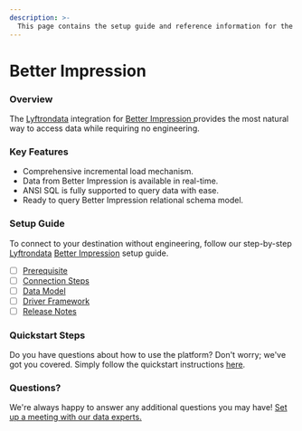 ```yaml
---
description: >-
  This page contains the setup guide and reference information for the Better Impression source connector.
---
```


# Better Impression

### Overview

The [Lyftrondata](https://www.lyftrondata.com/) integration for [Better Impression](https://www.lyftrondata.com/integration/better-impression/)[ ](https://www.lyftrondata.com/integration/better-impression/)provides the most natural way to access data while requiring no engineering.

### Key Features

* Comprehensive incremental load mechanism.
* Data from Better Impression is available in real-time.&#x20;
* ANSI SQL is fully supported to query data with ease.
* Ready to query Better Impression relational schema model.

### Setup Guide

To connect to your destination without engineering, follow our step-by-step [Lyftrondata](https://www.lyftrondata.com/)  [Better Impression](https://www.lyftrondata.com/integration/better-impression/) setup guide.

* [ ] [Prerequisite](../../marketing-analytics/better-impression/prerequisite.md)
* [ ] [Connection Steps](../../marketing-analytics/better-impression/connection-steps.md)
* [ ] [Data Model](../../marketing-analytics/better-impression/data-model/)
* [ ] [Driver Framework](../../marketing-analytics/better-impression/driver-framework/)
* [ ] [Release Notes](../../marketing-analytics/better-impression/release-notes.md)

### Quickstart Steps

Do you have questions about how to use the platform? Don't worry; we've got you covered. Simply follow the quickstart instructions [here](../../../quickstart-steps.md).

### Questions? <a href="#questions" id="questions"></a>

We're always happy to answer any additional questions you may have! [Set up a meeting with our data experts.](https://www.lyftrondata.com/book-a-meeting/)

